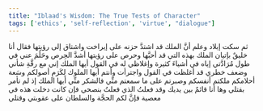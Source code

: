 ```yaml
---
title: "Iblaad's Wisdom: The True Tests of Character"
tags: ['ethics', 'self-reflection', 'virtue', "dialogue"]
---
```


 ثم سكت إبلاد وعلم أنَّ الملك قد اشتدَّ حزنه على إيراخت واشتاق إلى رؤيتها فقال أنا خليقٌ بإتيان الملك بهذه التي قد أحبَّها وحرص على رؤيتها أشدَّ الحِرص وحَلُمَ عني في طول مُرَادَّتي إياه في أشياءَ كثيرة وإغلاظي له في القول أيها الملك إني  مع رقَّةِ شأني وضعف خطري  قد أغلظت في القول واجترأت وأنتم أيها الملوك  لِكَرَمِ أصولكم وسَعة أحلامكم  ملكتم أنفسكم وصبرتم على ما سمعتم منِّي فالشكر منِّي أيها الملك إذ لم تأمر بقتلي وها أنا قائمٌ بين يديك وقد فعلتُ الذي فعلتُ بنصحي فإن كانت دخلت هذه في معصية فإنَّ لكم الحجَّة والسلطان على عقوبتي وقتلي
